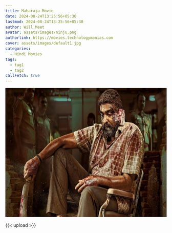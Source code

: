 ```yaml
---
title: Maharaja Movie
date: 2024-08-24T13:25:56+05:30
lastmod: 2024-08-24T13:25:56+05:30
author: Will.Meet
avatar: assets/images/ninju.png
authorlink: https://movies.technologymanias.com
cover: assets/images/default1.jpg
categories:
  - Hindi Movies
tags:
  - tag1
  - tag2
callFetch: true
---
```

<!-- Cut out summary from your post content here. -->

<!--more-->
![Main Image](/assets/images/vijay.jpg "Main Image Title")

{{< upload >}}

